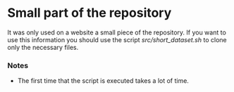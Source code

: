 # Small part of the repository
It was only used on a website a small piece of the repository.
If you want to use this information you should use the script *src/short_dataset.sh* to clone only the necessary files.

### Notes
- The first time that the script is executed takes a lot of time.
